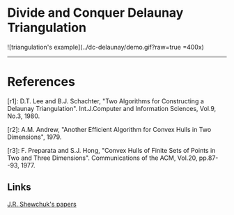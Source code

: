 # Divide and Conquer Delaunay Triangulation

![triangulation's example](../dc-delaunay/demo.gif?raw=true =400x)
***



References
==========
[r1]:  D.T. Lee and B.J. Schachter, "Two Algorithms for Constructing a Delaunay Triangulation". Int.J.Computer and Information Sciences, Vol.9, No.3, 1980.

[r2]:  A.M. Andrew, "Another Efficient Algorithm for Convex Hulls in Two Dimensions", 1979.

[r3]:  F. Preparata and S.J. Hong, "Convex Hulls of Finite Sets of Points in Two and Three Dimensions". Communications of the ACM, Vol.20, pp.87--93, 1977.

Links
-----
[J.R. Shewchuk's papers](https://people.eecs.berkeley.edu/~jrs/jrspapers.html)